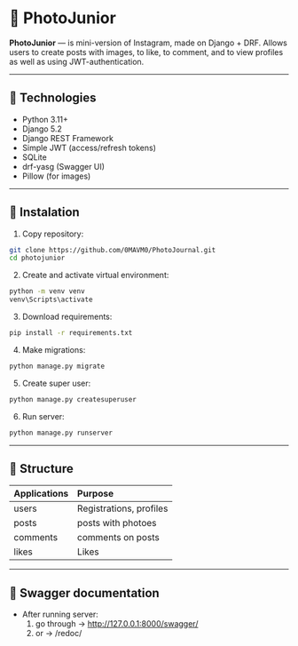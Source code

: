 # 📸 PhotoJunior

**PhotoJunior** — is mini-version of Instagram, made on Django + DRF.
Allows users to create posts with images, to like, to comment, and to view profiles
as well as using JWT-authentication.

---

## 🚀 Technologies

- Python 3.11+
- Django 5.2
- Django REST Framework
- Simple JWT (access/refresh tokens)
- SQLite
- drf-yasg (Swagger UI)
- Pillow (for images)
<!-- - Celery + Redis -->

---

## 🔧 Instalation

1. Copy repository:
```bash
git clone https://github.com/0MAVM0/PhotoJournal.git
cd photojunior
```
2. Create and activate virtual environment:
```bash
python -m venv venv
venv\Scripts\activate
```
3. Download requirements:
```bash
pip install -r requirements.txt
```
4. Make migrations:
```bash
python manage.py migrate
```
5. Create super user:
```bash
python manage.py createsuperuser
```
6. Run server:
```bash
python manage.py runserver
```

---

## 📁 Structure

| Applications | Purpose |
|:-----------|:-----------|
| users | Registrations, profiles |
| posts | posts with photoes |
| comments | comments on posts |
| likes | Likes |

---

## 🧪 Swagger documentation

- After running server:
    1. go through → http://127.0.0.1:8000/swagger/
    2. or → /redoc/
